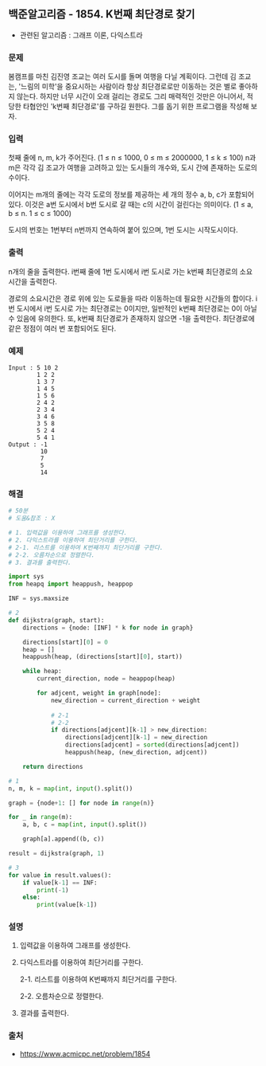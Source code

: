 ## 백준알고리즘 - 1854. K번째 최단경로 찾기

- 관련된 알고리즘 : 그래프 이론, 다익스트라

### 문제

봄캠프를 마친 김진영 조교는 여러 도시를 돌며 여행을 다닐 계획이다. 그런데 김 조교는, '느림의 미학'을 중요시하는 사람이라 항상 최단경로로만 이동하는 것은 별로 좋아하지 않는다. 하지만 너무 시간이 오래 걸리는 경로도 그리 매력적인 것만은 아니어서, 적당한 타협안인 'k번째 최단경로'를 구하길 원한다. 그를 돕기 위한 프로그램을 작성해 보자.

### 입력

첫째 줄에 n, m, k가 주어진다. (1 ≤ n ≤ 1000, 0 ≤ m ≤ 2000000, 1 ≤ k ≤ 100) n과 m은 각각 김 조교가 여행을 고려하고 있는 도시들의 개수와, 도시 간에 존재하는 도로의 수이다.

이어지는 m개의 줄에는 각각 도로의 정보를 제공하는 세 개의 정수 a, b, c가 포함되어 있다. 이것은 a번 도시에서 b번 도시로 갈 때는 c의 시간이 걸린다는 의미이다. (1 ≤ a, b ≤ n. 1 ≤ c ≤ 1000)

도시의 번호는 1번부터 n번까지 연속하여 붙어 있으며, 1번 도시는 시작도시이다.

### 출력

n개의 줄을 출력한다. i번째 줄에 1번 도시에서 i번 도시로 가는 k번째 최단경로의 소요시간을 출력한다.

경로의 소요시간은 경로 위에 있는 도로들을 따라 이동하는데 필요한 시간들의 합이다. i번 도시에서 i번 도시로 가는 최단경로는 0이지만, 일반적인 k번째 최단경로는 0이 아닐 수 있음에 유의한다. 또, k번째 최단경로가 존재하지 않으면 -1을 출력한다. 최단경로에 같은 정점이 여러 번 포함되어도 된다.

### 예제

```
Input : 5 10 2
        1 2 2
        1 3 7
        1 4 5
        1 5 6
        2 4 2
        2 3 4
        3 4 6
        3 5 8
        5 2 4
        5 4 1
Output : -1
         10
         7
         5
         14
```

### 해결

```python
# 50분
# 도움&참조 : X

# 1. 입력값을 이용하여 그래프를 생성한다.
# 2. 다익스트라를 이용하여 최단거리를 구한다.
# 2-1. 리스트를 이용하여 K번째까지 최단거리를 구한다.
# 2-2. 오름차순으로 정렬한다.
# 3. 결과를 출력한다.

import sys
from heapq import heappush, heappop

INF = sys.maxsize

# 2
def dijkstra(graph, start):
    directions = {node: [INF] * k for node in graph}

    directions[start][0] = 0
    heap = []
    heappush(heap, (directions[start][0], start))

    while heap:
        current_direction, node = heappop(heap)

        for adjcent, weight in graph[node]:
            new_direction = current_direction + weight
            
            # 2-1
            # 2-2
            if directions[adjcent][k-1] > new_direction:
                directions[adjcent][k-1] = new_direction
                directions[adjcent] = sorted(directions[adjcent])
                heappush(heap, (new_direction, adjcent))

    return directions

# 1
n, m, k = map(int, input().split())

graph = {node+1: [] for node in range(n)}

for _ in range(m):
    a, b, c = map(int, input().split())

    graph[a].append((b, c))

result = dijkstra(graph, 1)

# 3
for value in result.values():
    if value[k-1] == INF:
        print(-1)
    else:
        print(value[k-1])

```

### 설명

1. 입력값을 이용하여 그래프를 생성한다.

2. 다익스트라를 이용하여 최단거리를 구한다.

   2-1. 리스트를 이용하여 K번째까지 최단거리를 구한다.

   2-2. 오름차순으로 정렬한다.

3. 결과를 출력한다.

### 출처

- https://www.acmicpc.net/problem/1854
